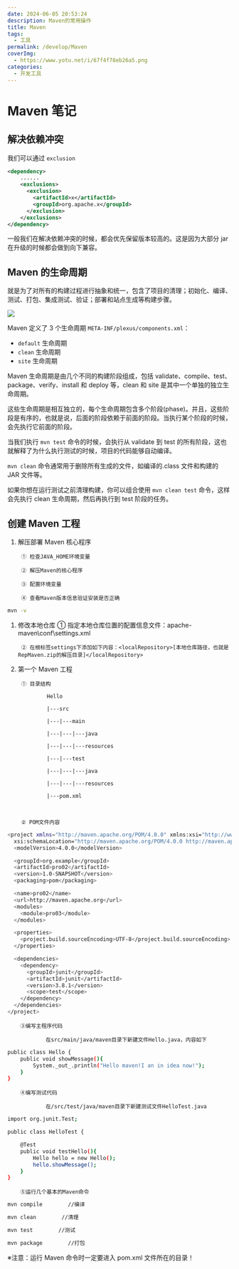 ```yaml
---
date: 2024-06-05 20:53:24
description: Maven的常用操作
title: Maven
tags:
  - 工具
permalink: /develop/Maven
coverImg:
  - https://www.yotu.net/i/67f4f78eb26a5.png
categories:
  - 开发工具
---
```


# Maven 笔记

## **解决依赖冲突**

我们可以通过 `exclusion`

```xml
<dependency>
    ......
    <exclusions>
      <exclusion>
        <artifactId>x</artifactId>
        <groupId>org.apache.x</groupId>
      </exclusion>
    </exclusions>
</dependency>
```

一般我们在解决依赖冲突的时候，都会优先保留版本较高的。这是因为大部分 jar 在升级的时候都会做到向下兼容。

## Maven 的生命周期

就是为了对所有的构建过程进行抽象和统一，包含了项目的清理；初始化、编译、测试、打包、集成测试、验证；部署和站点生成等构建步骤。

![](/maven/YoU5brR4QopnNQxJMAocaS5Pncb.png)

Maven 定义了 3 个生命周期 `META-INF/plexus/components.xml`：

- `default` 生命周期
- `clean` 生命周期
- `site` 生命周期

Maven 生命周期是由几个不同的构建阶段组成，包括 validate、compile、test、package、verify、install 和 deploy 等，clean 和 site 是其中一个单独的独立生命周期。

这些生命周期是相互独立的，每个生命周期包含多个阶段(phase)。并且，这些阶段是有序的，也就是说，后面的阶段依赖于前面的阶段。当执行某个阶段的时候，会先执行它前面的阶段。

当我们执行 `mvn test` 命令的时候，会执行从 validate 到 test 的所有阶段，这也就解释了为什么执行测试的时候，项目的代码能够自动编译。

`mvn clean` 命令通常用于删除所有生成的文件，如编译的.class 文件和构建的 JAR 文件等。

如果你想在运行测试之前清理构建，你可以组合使用 `mvn clean test` 命令，这样会先执行 clean 生命周期，然后再执行到 test 阶段的任务。

## 创建 Maven 工程

1. 解压部署 Maven 核心程序

   ```
    ① 检查JAVA_HOME环境变量

    ② 解压Maven的核心程序

    ③ 配置环境变量

    ④ 查看Maven版本信息验证安装是否正确
   ```

```bash
mvn -v
```

1. 修改本地仓库
   ① 指定本地仓库位置的配置信息文件：apache-maven\conf\settings.xml

   ```
    ② 在根标签settings下添加如下内容：<localRepository>[本地仓库路径，也就是RepMaven.zip的解压目录]</localRepository>
   ```
2. 第一个 Maven 工程

   ```
    ① 目录结构

            Hello

            |---src

            |---|---main

            |---|---|---java

            |---|---|---resources

            |---|---test

            |---|---|---java

            |---|---|---resources

            |---pom.xml



    ② POM文件内容
   ```

```bash
<project xmlns="http://maven.apache.org/POM/4.0.0" xmlns:xsi="http://www.w3.org/2001/XMLSchema-instance"
  xsi:schemaLocation="http://maven.apache.org/POM/4.0.0 http://maven.apache.org/xsd/maven-4.0.0.xsd">
  <modelVersion>4.0.0</modelVersion>

  <groupId>org.example</groupId>
  <artifactId>pro02</artifactId>
  <version>1.0-SNAPSHOT</version>
  <packaging>pom</packaging>

  <name>pro02</name>
  <url>http://maven.apache.org</url>
  <modules>
    <module>pro03</module>
  </modules>

  <properties>
    <project.build.sourceEncoding>UTF-8</project.build.sourceEncoding>
  </properties>

  <dependencies>
    <dependency>
      <groupId>junit</groupId>
      <artifactId>junit</artifactId>
      <version>3.8.1</version>
      <scope>test</scope>
    </dependency>
  </dependencies>
</project>
```

```
    ③编写主程序代码

            在src/main/java/maven目录下新建文件Hello.java，内容如下
```

```bash
public class Hello {
    public void showMessage(){
        System._out_.println("Hello maven!I an in idea now!");
    }
}
```

```
    ④编写测试代码

            在/src/test/java/maven目录下新建测试文件HelloTest.java
```

```bash
import org.junit.Test;

public class HelloTest {

    @Test
    public void testHello(){
        Hello hello = new Hello();
        hello.showMessage();
    }
}
```

```
    ⑤运行几个基本的Maven命令
```

```bash
mvn compile        //编译
```

```bash
mvn clean        //清理
```

```bash
mvn test        //测试
```

```bash
mvn package        //打包
```

※注意：运行 Maven 命令时一定要进入 pom.xml 文件所在的目录！

